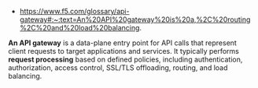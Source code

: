 - https://www.f5.com/glossary/api-gateway#:~:text=An%20API%20gateway%20is%20a,%2C%20routing%2C%20and%20load%20balancing.

**An API gateway** is a data-plane entry point for API calls that represent client requests to 
target applications and services. It typically performs **request processing** based on defined 
policies, including authentication, authorization, access control, SSL/TLS offloading, routing, 
and load balancing.
